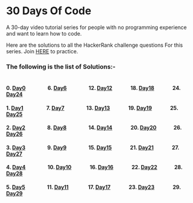 # 30 Days Of Code

A 30-day video tutorial series for people with no programming experience and want to learn how to code.

Here are the solutions to all the HackerRank challenge questions For this series. Join [HERE](http://hr.gs/fdeeee) to practice.

### The following is the list of Solutions:-
#
#### 0. [Day0](https://github.com/sagarchoudhary96/30-Days-Of-Code/tree/master/Day0)&nbsp;&nbsp;&nbsp;&nbsp;&nbsp;&nbsp;&nbsp;&nbsp;&nbsp;&nbsp;&nbsp;&nbsp;&nbsp;&nbsp;&nbsp;&nbsp;&nbsp;&nbsp;6. [Day6](https://github.com/sagarchoudhary96/30-Days-Of-Code/tree/master/Day6)&nbsp;&nbsp;&nbsp;&nbsp;&nbsp;&nbsp;&nbsp;&nbsp;&nbsp;&nbsp;&nbsp;&nbsp;&nbsp;&nbsp;&nbsp;&nbsp;&nbsp;&nbsp;12. [Day12](https://github.com/sagarchoudhary96/30-Days-Of-Code/tree/master/Day12)&nbsp;&nbsp;&nbsp;&nbsp;&nbsp;&nbsp;&nbsp;&nbsp;&nbsp;&nbsp;&nbsp;&nbsp;&nbsp;&nbsp;&nbsp;18. [Day18](https://github.com/sagarchoudhary96/30-Days-Of-Code/tree/master/Day18)&nbsp;&nbsp;&nbsp;&nbsp;&nbsp;&nbsp;&nbsp;&nbsp;&nbsp;&nbsp;&nbsp;&nbsp;&nbsp;&nbsp;&nbsp;24. [Day24](https://github.com/sagarchoudhary96/30-Days-Of-Code/tree/master/Day24)
#### 1. [Day1](https://github.com/sagarchoudhary96/30-Days-Of-Code/tree/master/Day1)&nbsp;&nbsp;&nbsp;&nbsp;&nbsp;&nbsp;&nbsp;&nbsp;&nbsp;&nbsp;&nbsp;&nbsp;&nbsp;&nbsp;&nbsp;&nbsp;&nbsp;&nbsp; 7. [Day7](https://github.com/sagarchoudhary96/30-Days-Of-Code/tree/master/Day7)&nbsp;&nbsp;&nbsp;&nbsp;&nbsp;&nbsp;&nbsp;&nbsp;&nbsp;&nbsp;&nbsp;&nbsp;&nbsp;&nbsp;&nbsp;&nbsp;&nbsp;&nbsp;13. [Day13](https://github.com/sagarchoudhary96/30-Days-Of-Code/tree/master/Day13)&nbsp;&nbsp;&nbsp;&nbsp;&nbsp;&nbsp;&nbsp;&nbsp;&nbsp;&nbsp;&nbsp;&nbsp;&nbsp;&nbsp;&nbsp;19. [Day19](https://github.com/sagarchoudhary96/30-Days-Of-Code/tree/master/Day19)&nbsp;&nbsp;&nbsp;&nbsp;&nbsp;&nbsp;&nbsp;&nbsp;&nbsp;&nbsp;&nbsp;&nbsp;&nbsp;&nbsp;&nbsp;25. [Day25](https://github.com/sagarchoudhary96/30-Days-Of-Code/tree/master/Day25)
#### 2. [Day2](https://github.com/sagarchoudhary96/30-Days-Of-Code/tree/master/Day2)&nbsp;&nbsp;&nbsp;&nbsp;&nbsp;&nbsp;&nbsp;&nbsp;&nbsp;&nbsp;&nbsp;&nbsp;&nbsp;&nbsp;&nbsp;&nbsp;&nbsp;&nbsp;8. [Day8](https://github.com/sagarchoudhary96/30-Days-Of-Code/tree/master/Day8)&nbsp;&nbsp;&nbsp;&nbsp;&nbsp;&nbsp;&nbsp;&nbsp;&nbsp;&nbsp;&nbsp;&nbsp;&nbsp;&nbsp;&nbsp;&nbsp;&nbsp;&nbsp;14. [Day14](https://github.com/sagarchoudhary96/30-Days-Of-Code/tree/master/Day14)&nbsp;&nbsp;&nbsp;&nbsp;&nbsp;&nbsp;&nbsp;&nbsp;&nbsp;&nbsp;&nbsp;&nbsp;&nbsp;&nbsp;&nbsp;20. [Day20](https://github.com/sagarchoudhary96/30-Days-Of-Code/tree/master/Day20)&nbsp;&nbsp;&nbsp;&nbsp;&nbsp;&nbsp;&nbsp;&nbsp;&nbsp;&nbsp;&nbsp;&nbsp;&nbsp;&nbsp;26. [Day26](https://github.com/sagarchoudhary96/30-Days-Of-Code/tree/master/Day26)
#### 3. [Day3](https://github.com/sagarchoudhary96/30-Days-Of-Code/tree/master/Day3)&nbsp;&nbsp;&nbsp;&nbsp;&nbsp;&nbsp;&nbsp;&nbsp;&nbsp;&nbsp;&nbsp;&nbsp;&nbsp;&nbsp;&nbsp;&nbsp;&nbsp;&nbsp;9. [Day9](https://github.com/sagarchoudhary96/30-Days-Of-Code/tree/master/Day9)&nbsp;&nbsp;&nbsp;&nbsp;&nbsp;&nbsp;&nbsp;&nbsp;&nbsp;&nbsp;&nbsp;&nbsp;&nbsp;&nbsp;&nbsp;&nbsp;&nbsp;&nbsp;15. [Day15](https://github.com/sagarchoudhary96/30-Days-Of-Code/tree/master/Day15)&nbsp;&nbsp;&nbsp;&nbsp;&nbsp;&nbsp;&nbsp;&nbsp;&nbsp;&nbsp;&nbsp;&nbsp;&nbsp;&nbsp;&nbsp;21. [Day21](https://github.com/sagarchoudhary96/30-Days-Of-Code/tree/master/Day21)&nbsp;&nbsp;&nbsp;&nbsp;&nbsp;&nbsp;&nbsp;&nbsp;&nbsp;&nbsp;&nbsp;&nbsp;&nbsp;&nbsp;&nbsp;27. [Day27](https://github.com/sagarchoudhary96/30-Days-Of-Code/tree/master/Day27)
#### 4. [Day4](https://github.com/sagarchoudhary96/30-Days-Of-Code/tree/master/Day4)&nbsp;&nbsp;&nbsp;&nbsp;&nbsp;&nbsp;&nbsp;&nbsp;&nbsp;&nbsp;&nbsp;&nbsp;&nbsp;&nbsp;&nbsp;&nbsp;&nbsp;&nbsp;10. [Day10](https://github.com/sagarchoudhary96/30-Days-Of-Code/tree/master/Day10)&nbsp;&nbsp;&nbsp;&nbsp;&nbsp;&nbsp;&nbsp;&nbsp;&nbsp;&nbsp;&nbsp;&nbsp;&nbsp;&nbsp;&nbsp;16. [Day16](https://github.com/sagarchoudhary96/30-Days-Of-Code/tree/master/Day16)&nbsp;&nbsp;&nbsp;&nbsp;&nbsp;&nbsp;&nbsp;&nbsp;&nbsp;&nbsp;&nbsp;&nbsp;&nbsp;&nbsp;&nbsp;22. [Day22](https://github.com/sagarchoudhary96/30-Days-Of-Code/tree/master/Day22)&nbsp;&nbsp;&nbsp;&nbsp;&nbsp;&nbsp;&nbsp;&nbsp;&nbsp;&nbsp;&nbsp;&nbsp;&nbsp;&nbsp;28. [Day28](https://github.com/sagarchoudhary96/30-Days-Of-Code/tree/master/Day28)
#### 5. [Day5](https://github.com/sagarchoudhary96/30-Days-Of-Code/tree/master/Day5)&nbsp;&nbsp;&nbsp;&nbsp;&nbsp;&nbsp;&nbsp;&nbsp;&nbsp;&nbsp;&nbsp;&nbsp;&nbsp;&nbsp;&nbsp;&nbsp;&nbsp;&nbsp;11. [Day11](https://github.com/sagarchoudhary96/30-Days-Of-Code/tree/master/Day11)&nbsp;&nbsp;&nbsp;&nbsp;&nbsp;&nbsp;&nbsp;&nbsp;&nbsp;&nbsp;&nbsp;&nbsp;&nbsp;&nbsp;&nbsp;&nbsp;17. [Day17](https://github.com/sagarchoudhary96/30-Days-Of-Code/tree/master/Day17)&nbsp;&nbsp;&nbsp;&nbsp;&nbsp;&nbsp;&nbsp;&nbsp;&nbsp;&nbsp;&nbsp;&nbsp;&nbsp;&nbsp;&nbsp;23. [Day23](https://github.com/sagarchoudhary96/30-Days-Of-Code/tree/master/Day23)&nbsp;&nbsp;&nbsp;&nbsp;&nbsp;&nbsp;&nbsp;&nbsp;&nbsp;&nbsp;&nbsp;&nbsp;&nbsp;&nbsp;&nbsp;29. [Day29](https://github.com/sagarchoudhary96/30-Days-Of-Code/tree/master/Day29)
